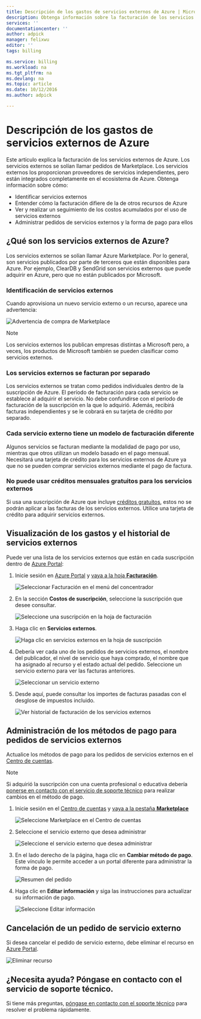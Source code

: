 ```yaml
---
title: Descripción de los gastos de servicios externos de Azure | Microsoft Docs
description: Obtenga información sobre la facturación de los servicios externos, anteriormente conocidos como Marketplace, en Azure.
services: ''
documentationcenter: ''
author: adpick
manager: felixwu
editor: ''
tags: billing

ms.service: billing
ms.workload: na
ms.tgt_pltfrm: na
ms.devlang: na
ms.topic: article
ms.date: 10/12/2016
ms.author: adpick

---
```

# <a name="understand-your-azure-external-service-charges"></a>Descripción de los gastos de servicios externos de Azure
Este artículo explica la facturación de los servicios externos de Azure. Los servicios externos se solían llamar pedidos de Marketplace. Los servicios externos los proporcionan proveedores de servicios independientes, pero están integrados completamente en el ecosistema de Azure. Obtenga información sobre cómo:

* Identificar servicios externos
* Entender cómo la facturación difiere de la de otros recursos de Azure
* Ver y realizar un seguimiento de los costos acumulados por el uso de servicios externos
* Administrar pedidos de servicios externos y la forma de pago para ellos

## <a name="what-are-azure-external-services?"></a>¿Qué son los servicios externos de Azure?
Los servicios externos se solían llamar Azure Marketplace. Por lo general, son servicios publicados por parte de terceros que están disponibles para Azure. Por ejemplo, ClearDB y SendGrid son servicios externos que puede adquirir en Azure, pero que no están publicados por Microsoft.

### <a name="identify-external-services"></a>Identificación de servicios externos
Cuando aprovisiona un nuevo servicio externo o un recurso, aparece una advertencia:

![Advertencia de compra de Marketplace](./media/billing-understand-your-azure-marketplace-charges/marketplace-warning.PNG)

> [!NOTE]
> Los servicios externos los publican empresas distintas a Microsoft pero, a veces, los productos de Microsoft también se pueden clasificar como servicios externos.
> 
> 

### <a name="external-services-are-billed-separately"></a>Los servicios externos se facturan por separado
Los servicios externos se tratan como pedidos individuales dentro de la suscripción de Azure. El período de facturación para cada servicio se establece al adquirir el servicio. No debe confundirse con el período de facturación de la suscripción en la que lo adquirió. Además, recibirá facturas independientes y se le cobrará en su tarjeta de crédito por separado.

### <a name="each-external-service-has-a-different-billing-model"></a>Cada servicio externo tiene un modelo de facturación diferente
Algunos servicios se facturan mediante la modalidad de pago por uso, mientras que otros utilizan un modelo basado en el pago mensual. Necesitará una tarjeta de crédito para los servicios externos de Azure ya que no se pueden comprar servicios externos mediante el pago de factura.

### <a name="you-can't-use-monthly-free-credits-for-external-services"></a>No puede usar créditos mensuales gratuitos para los servicios externos
Si usa una suscripción de Azure que incluye [créditos gratuitos](https://azure.microsoft.com/pricing/spending-limits/), estos no se podrán aplicar a las facturas de los servicios externos. Utilice una tarjeta de crédito para adquirir servicios externos.

## <a name="view-external-service-spending-and-history"></a>Visualización de los gastos y el historial de servicios externos
Puede ver una lista de los servicios externos que están en cada suscripción dentro de [Azure Portal](https://portal.azure.com/): 

1. Inicie sesión en [Azure Portal](https://portal.azure.com/) y [vaya a la hoja **Facturación**](https://portal.azure.com/?flight=1#blade/Microsoft_Azure_Billing/BillingBlade).
   
    ![Seleccionar Facturación en el menú del concentrador](./media/billing-understand-your-azure-marketplace-charges/billing-button.png) 
2. En la sección **Costos de suscripción**, seleccione la suscripción que desee consultar. 
   
    ![Seleccione una suscripción en la hoja de facturación](./media/billing-understand-your-azure-marketplace-charges/select-sub.png)
3. Haga clic en **Servicios externos**.
   
    ![Haga clic en servicios externos en la hoja de suscripción](./media/billing-understand-your-azure-marketplace-charges/external-service-blade.png)
4. Debería ver cada uno de los pedidos de servicios externos, el nombre del publicador, el nivel de servicio que haya comprado, el nombre que ha asignado al recurso y el estado actual del pedido. Seleccione un servicio externo para ver las facturas anteriores.
   
    ![Seleccionar un servicio externo](./media/billing-understand-your-azure-marketplace-charges/external-service-blade2.png)
5. Desde aquí, puede consultar los importes de facturas pasadas con el desglose de impuestos incluido.
   
    ![Ver historial de facturación de los servicios externos](./media/billing-understand-your-azure-marketplace-charges/billing-overview-blade.png)

## <a name="manage-payment-methods-for-external-service-orders"></a>Administración de los métodos de pago para pedidos de servicios externos
Actualice los métodos de pago para los pedidos de servicios externos en el [Centro de cuentas](https://account.windowsazure.com/).

> [!NOTE]
> Si adquirió la suscripción con una cuenta profesional o educativa debería [ponerse en contacto con el servicio de soporte técnico](https://portal.azure.com/?#blade/Microsoft_Azure_Support/HelpAndSupportBlade) para realizar cambios en el método de pago.
> 
> 

1. Inicie sesión en el [Centro de cuentas](https://account.windowsazure.com/) y [vaya a la pestaña **Marketplace**](https://account.windowsazure.com/Store)
   
    ![Seleccione Marketplace en el Centro de cuentas](./media/billing-understand-your-azure-marketplace-charges/select-marketplace.png)
2. Seleccione el servicio externo que desea administrar
   
    ![Seleccione el servicio externo que desea administrar](./media/billing-understand-your-azure-marketplace-charges/select-ext-service.png)
3. En el lado derecho de la página, haga clic en **Cambiar método de pago**. Este vínculo le permite acceder a un portal diferente para administrar la forma de pago.
   
    ![Resumen del pedido](./media/billing-understand-your-azure-marketplace-charges/change-payment.PNG)
4. Haga clic en **Editar información** y siga las instrucciones para actualizar su información de pago.
   
    ![Seleccione Editar información](./media/billing-understand-your-azure-marketplace-charges/edit-info.png)

## <a name="cancel-an-external-service-order"></a>Cancelación de un pedido de servicio externo
Si desea cancelar el pedido de servicio externo, debe eliminar el recurso en [Azure Portal](https://portal.azure.com).

![Eliminar recurso](./media/billing-understand-your-azure-marketplace-charges/deleteMarketplaceOrder.PNG)

## <a name="need-help?-contact-support."></a>¿Necesita ayuda? Póngase en contacto con el servicio de soporte técnico.
Si tiene más preguntas, [póngase en contacto con el soporte técnico](https://portal.azure.com/?#blade/Microsoft_Azure_Support/HelpAndSupportBlade) para resolver el problema rápidamente.

<!--HONumber=Oct16_HO2-->



